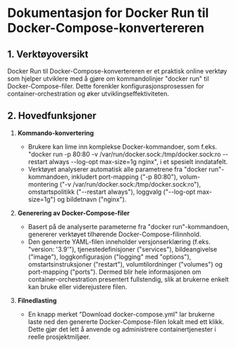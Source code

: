 # Dokumentasjon for Docker Run til Docker-Compose-konvertereren

## 1. Verktøyoversikt

Docker Run til Docker-Compose-konvertereren er et praktisk online verktøy som hjelper utviklere med å gjøre om kommandolinjer "docker run" til Docker-Compose-filer. Dette forenkler konfigurasjonsprosessen for container-orchestration og øker utviklingseffektiviteten.

## 2. Hovedfunksjoner

1. **Kommando-konvertering**
   * Brukere kan lime inn komplekse Docker-kommandoer, som f.eks. "docker run -p 80:80 -v /var/run/docker.sock:/tmp/docker.sock:ro --restart always --log-opt max-size=1g nginx", i et spesielt inndatafelt.
   * Verktøyet analyserer automatisk alle parametrene fra "docker run"-kommandoen, inkludert port-mapping ("-p 80:80"), volum-montering ("-v /var/run/docker.sock:/tmp/docker.sock:ro"), omstartspolitikk ("--restart always"), loggvalg ("--log-opt max-size=1g") og bildetnavn ("nginx").

2. **Generering av Docker-Compose-filer**
   * Basert på de analyserte parameterne fra "docker run"-kommandoen, genererer verktøyet tilhørende Docker-Compose-filinnhold.
   * Den genererte YAML-filen inneholder versjonserklæring (f.eks. "version: '3.9'"), tjenestedefinisjoner ("services"), bildeangivelse ("image"), loggkonfigurasjon ("logging" med "options"), omstartsinstruksjoner ("restart"), volumtilordninger ("volumes") og port-mapping ("ports"). Dermed blir hele informasjonen om container-orchestration presentert fullstendig, slik at brukerne enkelt kan bruke eller viderejustere filen.

3. **Filnedlasting**
   * En knapp merket "Download docker-compose.yml" lar brukerne laste ned den genererte Docker-Compose-filen lokalt med ett klikk. Dette gjør det lett å anvende og administrere containertjenester i reelle prosjektmiljøer.